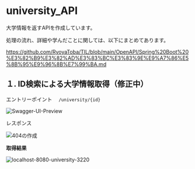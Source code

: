 # university_API

大学情報を返すAPIを作成しています。

処理の流れ、詳細や学んだことに関しては、以下にまとめてあります。

https://github.com/RyoyaToba/TIL/blob/main/OpenAPI/Spring%20Boot%20%E3%82%B9%E3%82%AD%E3%83%BC%E3%83%9E%E9%A7%86%E5%8B%95%E9%96%8B%E7%99%BA.md

## １. ID検索による大学情報取得（修正中）

エントリーポイント　 `/university/{id}`

![Swagger-UI-Preview](https://user-images.githubusercontent.com/105257856/189606220-2a472ad0-b51e-40ac-adcb-16859faff5c2.png)

レスポンス

![404の作成](https://user-images.githubusercontent.com/105257856/189839467-a5df1b0b-51b9-49d0-a8ff-82a5c7a6e342.png)

**取得結果**

![localhost-8080-university-3220](https://user-images.githubusercontent.com/105257856/189606460-0eee52e6-8ef3-466e-b698-6b32a2e1b8e5.png)
